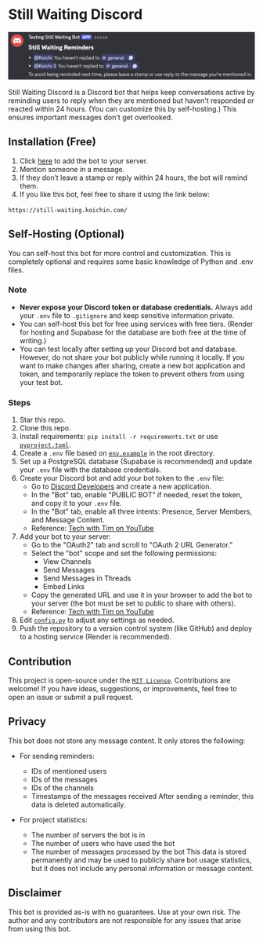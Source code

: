 # Still Waiting Discord

![Image of the reminder](images/reminder.png)

Still Waiting Discord is a Discord bot that helps keep conversations active by reminding users to reply when they are mentioned but haven't responded or reacted within 24 hours. (You can customize this by self-hosting.) This ensures important messages don't get overlooked.

## Installation (Free)

1. Click [here](https://discord.com/oauth2/authorize?client_id=1379235275745656994&permissions=274877926400&integration_type=0&scope=bot) to add the bot to your server.
2. Mention someone in a message.
3. If they don’t leave a stamp or reply within 24 hours, the bot will remind them.
4. If you like this bot, feel free to share it using the link below:

`https://still-waiting.koichin.com/`

## Self-Hosting (Optional)

You can self-host this bot for more control and customization. This is completely optional and requires some basic knowledge of Python and .env files.

### Note

- **Never expose your Discord token or database credentials.** Always add your `.env` file to `.gitignore` and keep sensitive information private.
- You can self-host this bot for free using services with free tiers. (Render for hosting and Supabase for the database are both free at the time of writing.)
- You can test locally after setting up your Discord bot and database. However, do not share your bot publicly while running it locally. If you want to make changes after sharing, create a new bot application and token, and temporarily replace the token to prevent others from using your test bot.

### Steps

1. Star this repo.
2. Clone this repo.
3. Install requirements: `pip install -r requirements.txt` or use [`pyproject.toml`](pyproject.toml).
4. Create a `.env` file based on [`env.example`](env.example) in the root directory.
5. Set up a PostgreSQL database (Supabase is recommended) and update your `.env` file with the database credentials.
6. Create your Discord bot and add your bot token to the `.env` file:
    - Go to [Discord Developers](https://discord.com/developers/applications) and create a new application.
    - In the "Bot" tab, enable "PUBLIC BOT" if needed, reset the token, and copy it to your `.env` file.
    - In the "Bot" tab, enable all three intents: Presence, Server Members, and Message Content.
    - Reference: [Tech with Tim on YouTube](https://youtu.be/YD_N6Ffoojw?si=DHn1C2QrfDAwDw82&t=339)
7. Add your bot to your server:
    - Go to the "OAuth2" tab and scroll to "OAuth 2 URL Generator."
    - Select the "bot" scope and set the following permissions:
        - View Channels
        - Send Messages
        - Send Messages in Threads
        - Embed Links
    - Copy the generated URL and use it in your browser to add the bot to your server (the bot must be set to public to share with others).
    - Reference: [Tech with Tim on YouTube](https://youtu.be/YD_N6Ffoojw?si=0P-AwcLC3zhn_M3r&t=606)
8. Edit [`config.py`](src/config.py) to adjust any settings as needed.
9. Push the repository to a version control system (like GitHub) and deploy to a hosting service (Render is recommended).

## Contribution

This project is open-source under the [`MIT License`](LICENSE). Contributions are welcome! If you have ideas, suggestions, or improvements, feel free to open an issue or submit a pull request.

## Privacy

This bot does not store any message content. It only stores the following:

- For sending reminders:
  - IDs of mentioned users
  - IDs of the messages
  - IDs of the channels
  - Timestamps of the messages received
After sending a reminder, this data is deleted automatically.

- For project statistics:
  - The number of servers the bot is in
  - The number of users who have used the bot
  - The number of messages processed by the bot
This data is stored permanently and may be used to publicly share bot usage statistics, but it does not include any personal information or message content.

## Disclaimer

This bot is provided as-is with no guarantees. Use at your own risk. The author and any contributors are not responsible for any issues that arise from using this bot.

